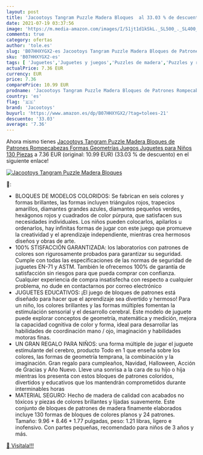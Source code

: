 ```yaml
---
layout: post
title: 'Jacootoys Tangram Puzzle Madera Bloques  al 33.03 % de descuento'
date: 2021-07-19 03:37:56
image: 'https://m.media-amazon.com/images/I/51jt1d1kSkL._SL500_._SL400_.jpg'
comments: true
category: ofertas
author: 'tole.es'
slug: 'B07HHXYGX2-es Jacootoys Tangram Puzzle Madera Bloques de Patrones...'
sku: 'B07HHXYGX2-es'
tags: [ 'Juguetes','Juguetes y juegos','Puzzles de madera','Puzzles y rompecabezas','jacootoys','juguetes','puzzle','rompecabezas', ]
actualPrice: 7.36 EUR
currency: EUR
price: 7.36
comparePrice: 10.99 EUR
prodname: 'Jacootoys Tangram Puzzle Madera Bloques de Patrones Rompecabezas Formas Geometrías Juegos Juguetes para Niños 130 Piezas'
country: 'es'
flag: '🇪🇸'
brand: 'Jacootoys'
buyurl: 'https://www.amazon.es/dp/B07HHXYGX2/?tag=tolees-21'
descuento: '33.03'
average: '7.36'
---
```


Ahora mismo tienes [Jacootoys Tangram Puzzle Madera Bloques de Patrones Rompecabezas Formas Geometrías Juegos Juguetes para Niños 130 Piezas](https://www.amazon.es/dp/B07HHXYGX2/?tag=tolees-21) a 7.36 EUR (original: 10.99 EUR) (33.03 %  de descuento) en el siguiente enlace!

[![Jacootoys Tangram Puzzle Madera Bloques ](https://m.media-amazon.com/images/I/51jt1d1kSkL._SL500_._SL400_.jpg)](https://www.amazon.es/dp/B07HHXYGX2/?tag=tolees-21)

🔎:

- BLOQUES DE MODELOS COLORIDOS: Se fabrican en seis colores y formas brillantes, las formas incluyen triángulos rojos, trapecios amarillos, diamantes grandes azules, diamantes pequeños verdes, hexágonos rojos y cuadrados de color púrpura, que satisfacen sus necesidades individuales. Los niños pueden colocarlos, apilarlos u ordenarlos, hay infinitas formas de jugar con este juego que promueve la creatividad y el aprendizaje independiente, mientras crea hermosos diseños y obras de arte.
- 100% STISFACCIÓN GARANTIZADA: los laboratorios con patrones de colores son rigurosamente probados para garantizar su seguridad. Cumple con todas las especificaciones de las normas de seguridad de juguetes EN-71 y ASTM. También le ofrecemos 100% de garantía de satisfacción sin riesgos para que pueda comprar con confianza. Cualquier experiencia de compra insatisfecha con respecto a cualquier problema, no dude en contactarnos por correo electrónico
- JUGUETES EDUCATIVOS: ¡El juego de bloques de patrones está diseñado para hacer que el aprendizaje sea divertido y hermoso! Para un niño, los colores brillantes y las formas múltiples fomentan la estimulación sensorial y el desarrollo cerebral. Este modelo de juguete puede explorar conceptos de geometría, matemática y medición, mejora la capacidad cognitiva de color y forma, ideal para desarrollar las habilidades de coordinación mano / ojo, imaginación y habilidades motoras finas.
- UN GRAN REGALO PARA NIÑOS: una forma múltiple de jugar el juguete estimulante del cerebro, producto Todo en 1 que enseña sobre los colores, las formas de geometría temprana, la combinación y la imaginación. Gran regalo para cumpleaños, Navidad, Halloween, Acción de Gracias y Año Nuevo. Lleve una sonrisa a la cara de su hijo o hija mientras los presenta con estos bloques de patrones coloridos, divertidos y educativos que los mantendrán comprometidos durante interminables horas
- MATERIAL SEGURO: Hecho de madera de calidad con acabados no tóxicos y piezas de colores brillantes y lijadas suavemente. Este conjunto de bloques de patrones de madera finamente elaborados incluye 130 formas de bloques de colores planos y 24 patrones. Tamaño: 9.96 * 8.46 * 1.77 pulgadas, peso: 1.21 libras, ligero e inofensivo. Con partes pequeñas, recomendado para niños de 3 años y más.

[🛒 Visítala!!!](https://www.amazon.es/dp/B07HHXYGX2/?tag=tolees-21)
